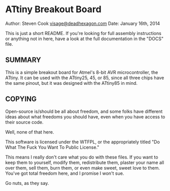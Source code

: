 ATtiny Breakout Board
=====================

Author: Steven Cook <visage@deadhexagon.com>
Date:   January 16th, 2014

This is just a short README. If you're looking for full assembly
instructions or anything not in here, have a look at the full
documentation in the "DOCS" file.

SUMMARY
-------
This is a simple breakout board for Atmel's 8-bit AVR microcontroller,
the ATtiny. It can be used with the ATtiny25, 45, or 85, since all
three chips have the same pinout, but it was designed with the ATtiny85
in mind.

COPYING
-------
Open-source is/should be all about freedom, and some folks have different
ideas about what freedoms you should have, even when you have access
to their source code.

Well, none of that here.

This software is licensed under the WTFPL, or the appropriately titled
"Do What The Fuck You Want To Public License."

This means I really don't care what you do with these files. If you want
to keep them to yourself, modify them, redistribute them, plaster your
name all over them, sell them, burn them, or even make sweet, sweet love
to them. You've got total freedom here, and I promise I won't sue.

Go nuts, as they say.

